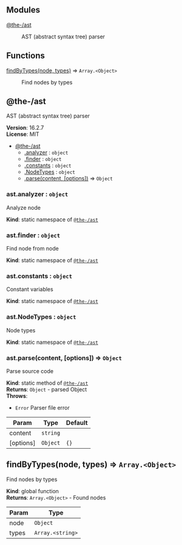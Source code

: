 <!--- Code generated by @the-/script-doc. DO NOT EDIT. -->

## Modules

<dl>
<dt><a href="#module_@the-/ast">@the-/ast</a></dt>
<dd><p>AST (abstract syntax tree) parser</p>
</dd>
</dl>

## Functions

<dl>
<dt><a href="#findByTypes">findByTypes(node, types)</a> ⇒ <code>Array.&lt;Object&gt;</code></dt>
<dd><p>Find nodes by types</p>
</dd>
</dl>

<a name="module_@the-/ast"></a>

## @the-/ast
AST (abstract syntax tree) parser

**Version**: 16.2.7  
**License**: MIT  

* [@the-/ast](#module_@the-/ast)
    * [.analyzer](#module_@the-/ast.analyzer) : <code>object</code>
    * [.finder](#module_@the-/ast.finder) : <code>object</code>
    * [.constants](#module_@the-/ast.constants) : <code>object</code>
    * [.NodeTypes](#module_@the-/ast.NodeTypes) : <code>object</code>
    * [.parse(content, [options])](#module_@the-/ast.parse) ⇒ <code>Object</code>

<a name="module_@the-/ast.analyzer"></a>

### ast.analyzer : <code>object</code>
Analyze node

**Kind**: static namespace of [<code>@the-/ast</code>](#module_@the-/ast)  
<a name="module_@the-/ast.finder"></a>

### ast.finder : <code>object</code>
Find node from node

**Kind**: static namespace of [<code>@the-/ast</code>](#module_@the-/ast)  
<a name="module_@the-/ast.constants"></a>

### ast.constants : <code>object</code>
Constant variables

**Kind**: static namespace of [<code>@the-/ast</code>](#module_@the-/ast)  
<a name="module_@the-/ast.NodeTypes"></a>

### ast.NodeTypes : <code>object</code>
Node types

**Kind**: static namespace of [<code>@the-/ast</code>](#module_@the-/ast)  
<a name="module_@the-/ast.parse"></a>

### ast.parse(content, [options]) ⇒ <code>Object</code>
Parse source code

**Kind**: static method of [<code>@the-/ast</code>](#module_@the-/ast)  
**Returns**: <code>Object</code> - parsed Object  
**Throws**:

- <code>Error</code> Parser file error


| Param | Type | Default |
| --- | --- | --- |
| content | <code>string</code> |  | 
| [options] | <code>Object</code> | <code>{}</code> | 

<a name="findByTypes"></a>

## findByTypes(node, types) ⇒ <code>Array.&lt;Object&gt;</code>
Find nodes by types

**Kind**: global function  
**Returns**: <code>Array.&lt;Object&gt;</code> - Found nodes  

| Param | Type |
| --- | --- |
| node | <code>Object</code> | 
| types | <code>Array.&lt;string&gt;</code> | 

